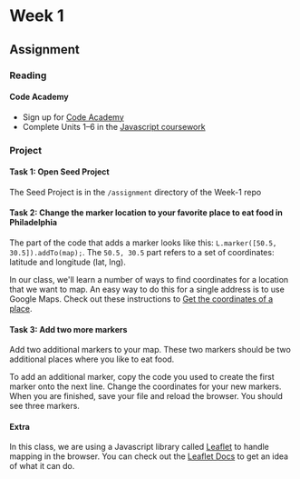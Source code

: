 # Week 1

## Assignment

### Reading

#### Code Academy

* Sign up for [Code Academy](https://www.codecademy.com/)
* Complete Units 1–6 in the [Javascript coursework](https://www.codecademy.com/learn/javascript)

### Project

#### Task 1: Open Seed Project

The Seed Project is in the `/assignment` directory of the Week-1 repo

#### Task 2: Change the marker location to your favorite place to eat food in Philadelphia

The part of the code that adds a marker looks like this: `L.marker([50.5, 30.5]).addTo(map);`. The `50.5, 30.5` part refers to a set of coordinates: latitude and longitude (lat, lng).

In our class, we'll learn a number of ways to find coordinates for a location that we want to map. An easy way to do this for a single address is to use Google Maps. Check out these instructions to [Get the coordinates of a place](https://support.google.com/maps/answer/18539?hl=en).

#### Task 3: Add two more markers

Add two additional markers to your map. These two markers should be two additional places where you like to eat food. 

To add an additional marker, copy the code you used to create the first marker onto the next line. Change the coordinates for your new markers. When you are finished, save your file and reload the browser. You should see three markers.

#### Extra

In this class, we are using a Javascript library called [Leaflet](http://leafletjs.com/) to handle mapping in the browser. You can check out the [Leaflet Docs](http://leafletjs.com/reference.html) to get an idea of what it can do.
